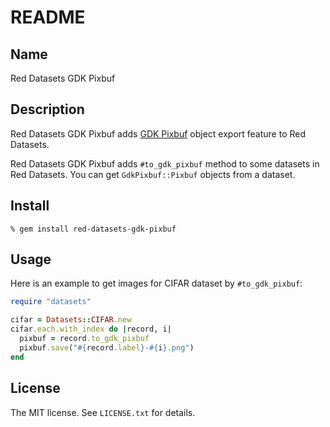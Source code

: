 # README

## Name

Red Datasets GDK Pixbuf

## Description

Red Datasets GDK Pixbuf adds [GDK Pixbuf](https://developer.gnome.org/gdk-pixbuf/stable/) object export feature to Red Datasets.

Red Datasets GDK Pixbuf adds `#to_gdk_pixbuf` method to some datasets in Red Datasets. You can get `GdkPixbuf::Pixbuf` objects from a dataset.

## Install

```console
% gem install red-datasets-gdk-pixbuf
```

## Usage

Here is an example to get images for CIFAR dataset by `#to_gdk_pixbuf`:

```ruby
require "datasets"

cifar = Datasets::CIFAR.new
cifar.each.with_index do |record, i|
  pixbuf = record.to_gdk_pixbuf
  pixbuf.save("#{record.label}-#{i}.png")
end
```

## License

The MIT license. See `LICENSE.txt` for details.
